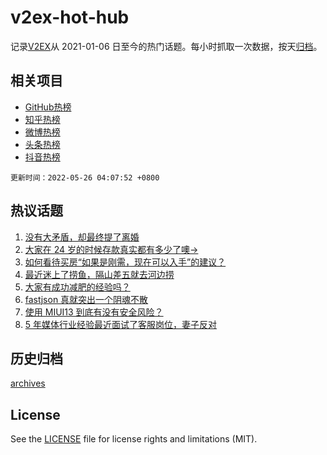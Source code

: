 # v2ex-hot-hub

 记录[V2EX](https://www.v2ex.com/)从 2021-01-06 日至今的热门话题。每小时抓取一次数据，按天[归档](archives)。
 
 ## 相关项目

- [GitHub热榜](https://github.com/snaildev/github-hot-hub)
- [知乎热榜](https://github.com/snaildev/zhihu-hot-hub)
- [微博热榜](https://github.com/snaildev/weibo-hot-hub)
- [头条热榜](https://github.com/snaildev/toutiao-hot-hub)
- [抖音热榜](https://github.com/snaildev/douyin-hot-hub)


 `更新时间：2022-05-26 04:07:52 +0800`

## 热议话题

1. [没有大矛盾，却最终提了离婚](https://www.v2ex.com/t/855163)
1. [大家在 24 岁的时候存款真实都有多少了噢->](https://www.v2ex.com/t/855210)
1. [如何看待买房“如果是刚需，现在可以入手”的建议？](https://www.v2ex.com/t/855211)
1. [最近迷上了捞鱼，隔山差五就去河边捞](https://www.v2ex.com/t/855114)
1. [大家有成功减肥的经验吗？](https://www.v2ex.com/t/855207)
1. [fastjson 真就突出一个阴魂不散](https://www.v2ex.com/t/855129)
1. [使用 MIUI13 到底有没有安全风险？](https://www.v2ex.com/t/855229)
1. [5 年媒体行业经验最近面试了客服岗位，妻子反对](https://www.v2ex.com/t/855175)

## 历史归档

[archives](archives)

## License

See the [LICENSE](LICENSE) file for license rights and limitations (MIT).
